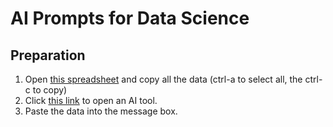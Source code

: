 # AI Prompts for Data Science

## Preparation

1. Open [this spreadsheet](https://docs.google.com/spreadsheets/d/1j5FX6C380l5jzjVPO9MC-IHL7s8X7KyGY3FKbVQqJdM) and copy all the data (ctrl-a to select all, the ctrl-c to copy)
2. Click [this link](https://chatgpt.com/) to open an AI tool.
3. Paste the data into the message box.

## 

